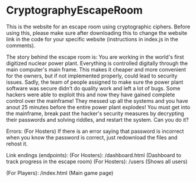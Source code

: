 # CryptographyEscapeRoom
This is the website for an escape room using cryptographic ciphers.
Before using this, please make sure after downloading this to change the website link in the code for your specific website (instructions in index.js in the comments).

The story behind the escape room is:
You are working in the world's first digitized nuclear power plant. Everything is controlled digitally through the main computer's main frame. This makes it cheaper and more convenient for the owners, 
but if not implemented properly, could lead to security issues. Sadly, the team of people assigned to make sure the power plant software was secure didn't do quality work and left a lot of bugs.
Some hackers were able to exploit this and now they have gained complete control over the mainframe! They messed up all the systems and you have anout 25 minutes before the entire power plant explodes! You must get into the mainframe, break past the hacker's security measures by decrypting their passwords and solving riddles,
and restart the system. Can you do it?

Errors: 
(For Hosters) If there is an error saying that password is incorrect when you know the password is correct, just redownload the files and rehost it.

Link endings (endpoints):
(For Hosters): /dashboard.html (Dashboard to track progress in the escape room)
(For Hosters): /users (Shows all users)

(For Players): /index.html (Main game page)

